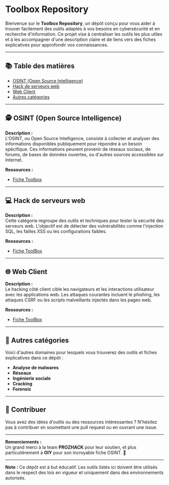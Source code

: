 # Toolbox Repository  

Bienvenue sur le **Toolbox Repository**, un dépôt conçu pour vous aider à trouver facilement des outils adaptés à vos besoins en cybersécurité et en recherche d'information. Ce projet vise à centraliser les outils les plus utiles et à les accompagner d'une description claire et de liens vers des fiches explicatives pour approfondir vos connaissances.  

---

## 📚 Table des matières  
- [OSINT (Open Source Intelligence)](#osint-open-source-intelligence)  
- [Hack de serveurs web](#hack-de-serveurs-web)  
- [Web Client](#web-client)  
- [Autres catégories](#autres-catégories)  

---

## 🕵️ OSINT (Open Source Intelligence)  
**Description :**  
L'OSINT, ou Open Source Intelligence, consiste à collecter et analyser des informations disponibles publiquement pour répondre à un besoin spécifique. Ces informations peuvent provenir de réseaux sociaux, de forums, de bases de données ouvertes, ou d'autres sources accessibles sur Internet.  

**Ressources :**  
- [Fiche Toolbox](https://github.com/Luxinenglish/Toolbox/blob/main/Osint.md)  

---

## 💻 Hack de serveurs web  
**Description :**  
Cette catégorie regroupe des outils et techniques pour tester la sécurité des serveurs web. L'objectif est de détecter des vulnérabilités comme l'injection SQL, les failles XSS ou les configurations faibles.  

**Ressources :**  
- [Fiche ToolBox](https://exemple.com/fiche-hack-webserver)  
---

## 🌐 Web Client  
**Description :**  
Le hacking côté client cible les navigateurs et les interactions utilisateur avec les applications web. Les attaques courantes incluent le phishing, les attaques CSRF ou les scripts malveillants injectés dans les pages web.  

**Ressources :**  
- [Fiche ToolBox](https://github.com/Luxinenglish/Toolbox/blob/main/WebClient.md)  
---

## 📂 Autres catégories  
Voici d'autres domaines pour lesquels vous trouverez des outils et fiches explicatives dans ce dépôt :  
- **Analyse de malwares**  
- **Réseaux**  
- **Ingénierie sociale**  
- **Cracking**  
- **Forensic**  

---

## 📜 Contribuer  
Vous avez des idées d'outils ou des ressources intéressantes ? N'hésitez pas à contribuer en soumettant une pull request ou en ouvrant une issue.  

---
**Remerciements :**  
Un grand merci à la team **PROZHACK** pour leur soutien, et plus particulièrement à **OIY** pour son incroyable fiche OSINT. 🙏  

---

**Note :** Ce dépôt est à but éducatif. Les outils listés ici doivent être utilisés dans le respect des lois en vigueur et uniquement dans des environnements autorisés.  

